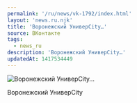 ```yaml
---
permalink: '/ru/news/vk-1792/index.html'
layout: 'news.ru.njk'
title: 'Воронежский УниверCity…'
source: ВКонтакте
tags:
  - news_ru
description: 'Воронежский УниверCity…'
updatedAt: 1417534449
---
```

![Воронежский УниверCity…](https://sun9-75.userapi.com/impf/c623120/v623120833/f219/uZM0JfDcBik.jpg?size=1280x960&quality=96&sign=d06259e97c7d8758e1c8edf6105f7652&c_uniq_tag=wJ-fT4uAFUNkQoj19JG9gbh-oUQQ1k-5a9OcF3JoLno&type=album)

Воронежский УниверCity
